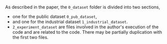 As described in the paper, the `0_dataset` folder is divided into two sections,
- one for the public dataset `0_pub_dataset`,
- and one for the industrial dataset `1_industrial_dataset`. 
- `2_experiment_dataset`  are files involved in the author's execution of the code and are related to the code. There may be partially duplication with the first two files.
